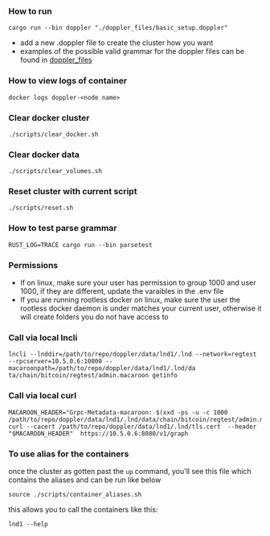 ### How to run
```
cargo run --bin doppler "./doppler_files/basic_setup.doppler"
```
- add a new .doppler file to create the cluster how you want
- examples of the possible valid grammar for the doppler files can be found in [doppler_files](../doppler_files/)

### How to view logs of container
```
docker logs doppler-<node name>
```

### Clear docker cluster
```
./scripts/clear_docker.sh
```

### Clear docker data
```
./scripts/clear_volumes.sh
```

### Reset cluster with current script
```
./scripts/reset.sh
```

### How to test parse grammar
```
RUST_LOG=TRACE cargo run --bin parsetest
```

### Permissions

- If on linux, make sure your user has permission to group 1000 and user 1000, if they are different, update the varaibles in the .env file
- If you are running rootless docker on linux, make sure the user the rootless docker daemon is under matches your current user, otherwise it will create folders you do not have access to


### Call via local lncli
`lncli --lnddir=/path/to/repo/doppler/data/lnd1/.lnd --network=regtest --rpcserver=10.5.0.6:10000 --macaroonpath=/path/to/repo/doppler/data/lnd1/.lnd/da
ta/chain/bitcoin/regtest/admin.macaroon getinfo`


### Call via local curl
```
MACAROON_HEADER="Grpc-Metadata-macaroon: $(xxd -ps -u -c 1000 /path/to/repo/doppler/data/lnd1/.lnd/data/chain/bitcoin/regtest/admin.macaroon)"
curl --cacert /path/to/repo/doppler/data/lnd1/.lnd/tls.cert  --header "$MACAROON_HEADER"  https://10.5.0.6:8080/v1/graph
```

### To use alias for the containers
once the cluster as gotten past the `up` command, you'll see this file which contains the aliases and can be run like below
```
source ./scripts/container_aliases.sh
```
this allows you to call the containers like this:
```
lnd1 --help
```